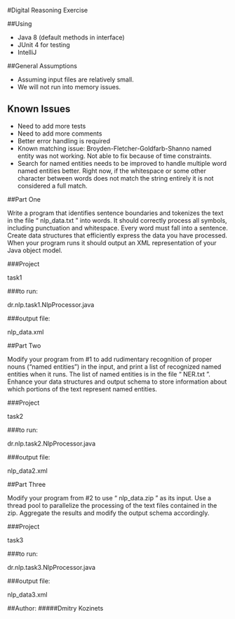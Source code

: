 
#Digital Reasoning Exercise

##Using
- Java 8 (default methods in interface)
- JUnit 4 for testing
- IntelliJ


##General Assumptions
- Assuming input files are relatively small.
- We will not run into memory issues.


## Known Issues 
- Need to add more tests 
- Need to add more comments
- Better error handling is required
- Known matching issue: Broyden-Fletcher-Goldfarb-Shanno named entity was not working.  Not able to fix because of time constraints.
- Search for named entities needs to be improved to handle multiple word named entities better.   Right now, if the whitespace or some other character between words does not match the string entirely it is not considered a full match.



##Part One

Write a program that identifies sentence boundaries and tokenizes the text in the file
“ nlp_data.txt ” into words. It should correctly process all symbols, including punctuation
and whitespace. Every word must fall into a sentence. Create data structures that
efficiently express the data you have processed. When your program runs it should
output an XML representation of your Java object model.


###Project

task1


###to run:

dr.nlp.task1.NlpProcessor.java


###output file:

nlp_data.xml



##Part Two

Modify your program from #1 to add rudimentary recognition of proper nouns (“named
entities”) in the input, and print a list of recognized named entities when it runs. The list
of named entities is in the file “ NER.txt ”. Enhance your data structures and output
schema to store information about which portions of the text represent named entities.


###Project

task2


###to run:

dr.nlp.task2.NlpProcessor.java


###output file:

nlp_data2.xml


##Part Three

Modify your program from #2 to use “ nlp_data.zip ” as its input. Use a thread pool to
parallelize the processing of the text files contained in the zip. Aggregate the results
and modify the output schema accordingly.


###Project

task3


###to run:

dr.nlp.task3.NlpProcessor.java


###output file:

nlp_data3.xml


##Author:
#####Dmitry Kozinets
